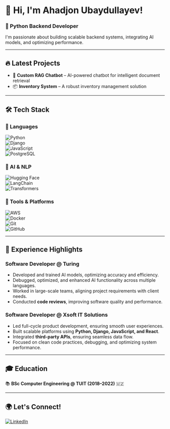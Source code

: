 # 👋 Hi, I'm Ahadjon Ubaydullayev!  
### 🚀 Python Backend Developer  

I'm passionate about building scalable backend systems, integrating AI models, and optimizing performance.  

---

## 🔥 Latest Projects  
- 🧠 **Custom RAG Chatbot** – AI-powered chatbot for intelligent document retrieval  
- 📦 **Inventory System** – A robust inventory management solution  

---

## 🛠️ Tech Stack  

### 🔹 Languages  
![Python](https://img.shields.io/badge/Python-3776AB?style=for-the-badge&logo=python&logoColor=white)  
![Django](https://img.shields.io/badge/Django-092E20?style=for-the-badge&logo=django&logoColor=white)  
![JavaScript](https://img.shields.io/badge/JavaScript-F7DF1E?style=for-the-badge&logo=javascript&logoColor=black)  
![PostgreSQL](https://img.shields.io/badge/PostgreSQL-316192?style=for-the-badge&logo=postgresql&logoColor=white)  

### 🔹 AI & NLP  
![Hugging Face](https://img.shields.io/badge/HuggingFace-FFAA00?style=for-the-badge&logo=huggingface&logoColor=white)  
![LangChain](https://img.shields.io/badge/LangChain-0A66C2?style=for-the-badge&logo=langchain&logoColor=white)  
![Transformers](https://img.shields.io/badge/Transformers-FF5733?style=for-the-badge&logo=ai&logoColor=white)  

### 🔹 Tools & Platforms  
![AWS](https://img.shields.io/badge/AWS-232F3E?style=for-the-badge&logo=amazon-aws&logoColor=white)  
![Docker](https://img.shields.io/badge/Docker-2496ED?style=for-the-badge&logo=docker&logoColor=white)  
![Git](https://img.shields.io/badge/Git-F05032?style=for-the-badge&logo=git&logoColor=white)  
![GitHub](https://img.shields.io/badge/GitHub-181717?style=for-the-badge&logo=github&logoColor=white)  

---

## 💼 Experience Highlights  

### **Software Developer @ Turing**  
- Developed and trained AI models, optimizing accuracy and efficiency.  
- Debugged, optimized, and enhanced AI functionality across multiple languages.  
- Worked in large-scale teams, aligning project requirements with client needs.  
- Conducted **code reviews**, improving software quality and performance.  

### **Software Developer @ Xsoft IT Solutions**  
- Led full-cycle product development, ensuring smooth user experiences.  
- Built scalable platforms using **Python, Django, JavaScript, and React**.  
- Integrated **third-party APIs**, ensuring seamless data flow.  
- Focused on clean code practices, debugging, and optimizing system performance.  

---

## 🎓 Education  
📚 **BSc Computer Engineering @ TUIT (2018–2022)** 🇺🇿  

---

## 🌍 Let's Connect!  
[![LinkedIn](https://img.shields.io/badge/LinkedIn-0A66C2?style=for-the-badge&logo=linkedin&logoColor=white)](https://linkedin.com/in/ahadjon-ubaydullayev-ba1589233/)  
